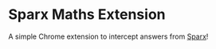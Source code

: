 # Sparx Maths Extension

A simple Chrome extension to intercept answers from [Sparx](https://sparxmath.uk/)!